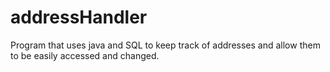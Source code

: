 addressHandler
==============

Program that uses java and SQL to keep track of addresses and allow them to be easily accessed and changed.
